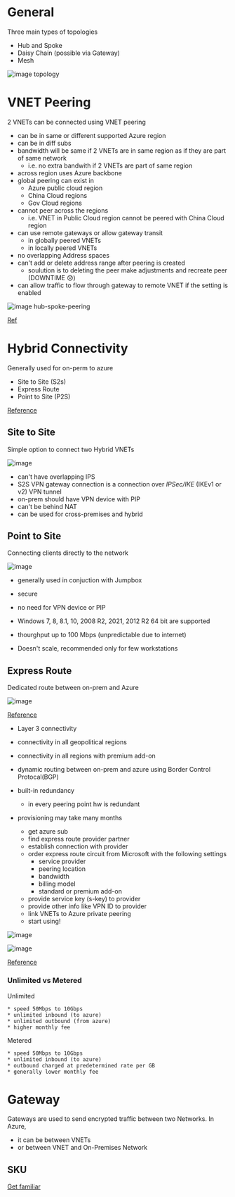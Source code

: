 # General

Three main types of topologies

* Hub and Spoke
* Daisy Chain (possible via Gateway)
* Mesh


![image topology](./img/azure-topology.png)

# VNET Peering

2 VNETs can be connected using VNET peering

* can be in same or different supported Azure region
* can be in diff subs
* bandwidth will be same if 2 VNETs are in same region as if they are part of same network 
    * i.e. no extra bandwith if 2 VNETs are part of same region
* across region uses Azure backbone
* global peering can exist in 
    * Azure public cloud region
    * China Cloud regions
    * Gov Cloud regions
* cannot peer across the regions
    * i.e. VNET in Public Cloud region cannot be peered with China Cloud region
* can use remote gateways or allow gateway transit
    * in globally peered VNETs
    * in locally peered VNETs
* no overlapping Address spaces
* can't add or delete address range after peering is created
    * soulution is to deleting the peer make adjustments and recreate peer (DOWNTIME 😞)
* can allow traffic to flow through gateway to remote VNET if the setting is enabled


![image hub-spoke-peering](./img/hub-spoke-peering.png)

[Ref](https://docs.microsoft.com/en-us/azure/architecture/reference-architectures/hybrid-networking/hub-spoke)

# Hybrid Connectivity

Generally used for on-perm to azure

* Site to Site (S2s)
* Express Route
* Point to Site (P2S)

[Reference](https://docs.microsoft.com/en-us/azure/vpn-gateway/design)
## Site to Site

Simple option to connect two Hybrid VNETs

![image](./img/s2s.png)

* can't have overlapping IPS
* S2S VPN gateway connection is a connection over *IPSec/IKE* (IKEv1 or v2) VPN tunnel
* on-prem should have VPN device with PIP
* can't be behind NAT
* can be used for cross-premises and hybrid

## Point to Site

Connecting clients directly to the network

![image](./img/p2s.png)

* generally used in conjuction with Jumpbox

* secure
* no need for VPN device or PIP
* Windows 7, 8, 8.1, 10, 2008 R2, 2021, 2012 R2 64 bit are supported
* thourghput up to 100 Mbps (unpredictable due to internet)
* Doesn't scale, recommended only for few workstations

## Express Route

Dedicated route between on-prem and Azure

![image](./img/express.png)

[Reference](https://docs.microsoft.com/en-us/azure/expressroute/expressroute-introduction)

* Layer 3 connectivity
* connectivity in all geopolitical regions
* connectivity in all regions with premium add-on
* dynamic routing between on-prem and azure using Border Control Protocal(BGP)
* built-in redundancy
    * in every peering point hw is redundant

* provisioning may take many months
    * get azure sub
    * find express route provider partner
    * establish connection with provider
    * order express route circuit from Microsoft with the following settings
        * service provider
        * peering location
        * bandwidth
        * billing model
        * standard or premium add-on
    * provide service key (s-key) to provider
    * provide other info like VPN ID to provider
    * link VNETs to Azure private peering
    * start using!

![image](./img/express-workflow.png)

![image](./img/express-route-peering-data.png)

[Reference](https://docs.microsoft.com/en-us/azure/expressroute/expressroute-workflows)

### Unlimited vs Metered

Unlimited

    * speed 50Mbps to 10Gbps
    * unlimited inbound (to azure)
    * unlimited outbound (from azure)
    * higher monthly fee

Metered

    * speed 50Mbps to 10Gbps
    * unlimited inbound (to azure)
    * outbound charged at predetermined rate per GB
    * generally lower monthly fee



# Gateway

Gateways are used to send encrypted traffic between two Networks. 
In Azure, 
* it can be between VNETs
* or between VNET and On-Premises Network


## SKU

[Get familiar](https://docs.microsoft.com/en-us/azure/vpn-gateway/vpn-gateway-about-vpngateways#gwsku)